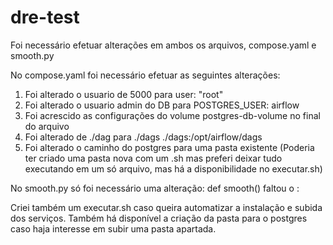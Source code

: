 # dre-test

Foi necessário efetuar alterações em ambos os arquivos, compose.yaml e smooth.py

No compose.yaml foi necessário efetuar as seguintes alterações:
1. Foi alterado o usuario de 5000 para user: "root"
2. Foi alterado o usuario admin do DB para POSTGRES_USER: airflow
3. Foi acrescido as configurações do volume postgres-db-volume no final do arquivo
4. Foi alterado de ./dag para ./dags ./dags:/opt/airflow/dags
5. Foi alterado o caminho do postgres para uma pasta existente (Poderia ter criado uma pasta nova com um .sh mas preferi deixar tudo executando em um só arquivo, mas há a disponibilidade no executar.sh)

No smooth.py só foi necessário uma alteração:
def smooth() faltou o :

Criei também um executar.sh caso queira automatizar a instalação e subida dos serviços. Também há disponível a criação da pasta para o postgres caso haja interesse em subir uma pasta apartada.